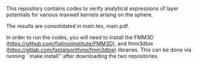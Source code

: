 This repository contains codes to verify analytical expressions
of layer potentials for various maxwell kernels arising on the sphere.

The results are consolidated in main.tex, main.pdf.

In order to run the codes, you will need to install the FMM3D
(https://github.com/flatironinstitute/FMM3D), and fmm3dbie
(https://gitlab.com/fastalgorithms/fmm3dbie) libraries. This can be done
via running ``make install'' after downloading the two repositories.
